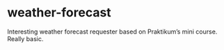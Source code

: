 # weather-forecast

Interesting weather forecast requester based on Praktikum’s mini course.
Really basic.
